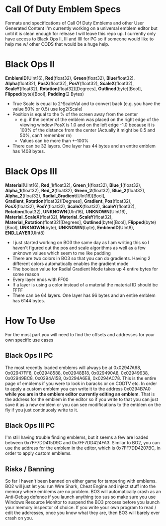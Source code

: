 # Call Of Duty Emblem Specs
Formats and specifications of Call Of Duty Emblems and other User Generated Content
I'm currently working on a universal emblem editor but until it is clean enough for release I will leave this repo up.
I currently only have access to Black Ops II, III and IIII for PC so if someone would like to help me w/ other CODS that would be a huge help.

# Black Ops II
**EmblemID**(UInt16), **Red**(float32), **Green**(float32), **Blue**(float32), **Alpha**(float32), **PosX**(float32), **PosY**(float32), **ScaleX**(float32), **ScaleY**(float32), **Rotation**(float32)[Degrees], **Outlined**(byte)[Bool], **Flipped**(byte)[Bool], **Padding**(2 Bytes)
* True Scale is equal to 2^ScaleVal and to convert back (e.g. you have the value 50% or 0.5) use log2(Scale)
* Position is equal to the % of the screen away from the center 
  - e.g. if the center of the emblem was placed on the right edge of the viewing window PosX is 1.0 and on the left edge -1.0 because it is 100% of the distance from the center (Actually it might be 0.5 and 50%, can't remember rn)
  - Values can be more than +-100%
* There can be 32 layers. One layer has 44 bytes and an entire emblem has 1408 bytes.
  
 # Black Ops III
 **Material**(UInt16), **Red_1**(float32), **Green_1**(float32), **Blue_1**(float32), **Alpha_1**(float32), **Red_2**(float32), **Green_2**(float32), **Blue_2**(float32), **Alpha_2**(float32), **Radial_Gradient**(UInt16)[Bool], **Gradient_Rotation**(float32)[Degrees], **Gradient_Pos**(float32), **PosX**(float32), **PosY**(float32), **ScaleX**(float32), **ScaleY**(float32), **Rotation**(float32), **UNKNOWN**(UInt16), **UNKNOWN**(UInt16), **Material_ScaleX**(float32), **Material_ScaleY**(float32), **Material_Rotation**(float32)[Degrees], **Outlined**(byte)[Bool], **Flipped**(byte)[Bool], **UNKNOWN**(byte), **UNKNOWN**(byte), **EmblemID**(UInt8), **END_LAYER**(UInt8)
 * I just started working on BO3 the same day as I am writing this so I haven't figured out the pos and scale algorithms as well as a few unknown values which seem to me like padding
 * There are two colors in BO3 so that you can do gradients. Having 2 different colors automatically enables the gradient mode
 * The boolean value for Radial Gradient Mode takes up 4 entire bytes for some reason
 * Every layer ends with FF00
 * If a layer is using a color instead of a material the material ID should be FFFF
 * There can be 64 layers. One layer has 96 bytes and an entire emblem has 6144 bytes.
 
 # How To Use
 For the most part you will need to find the offsets and addresses for your own specific use cases
  ## Black Ops II PC
  The most recently loaded emblems will always be at 0x02947A68, 0x02947FF8, 0x02948588, 0x02948B18, 0x029490A8, 0x02949638, 0x02949BC8, 0x0294A158, 0x0294A6E8, 0x0294AC78. This is the entire page of emblems if you were to look in baracks or on CODTV etc.
  In order to apply a custom emblem you can write it to the address 0x0294B7A0 **while you are in the emblem editor currently editing an emblem**. That is the address for the emblem in the editor so if you write to that you can just save it as a new emblem or you can see modifications to the emblem on the fly if you just continuosly write to it.
  ## Black Ops III PC
  I'm still having trouble finding emblems, but it seems a few are loaded between 0x7FF7DD415D9C and 0x7FF7DD424FA3. Similar to BO2, you can use the address for the emblem in the editor, which is 0x7FF7DD4207BC, in order to apply custom emblems.
  ## Risks / Banning
  So far I haven't been banned on either game for tampering with emblems. BO2 will just let you run Wire Shark, Cheat Engine and inject stuff into the memory where emblems are no problem. BO3 will automatically crash as an Anti-Debug defence if you launch anything too sus so make sure you use Windows Resource Monitor to suspend the BO3 process before you launch your memory inspector of choice. If you write your own program to read / edit the addresses, once you know what they are, then BO3 will barely ever crash on you.

